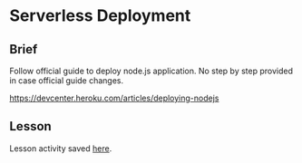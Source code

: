 # Serverless Deployment

## Brief

Follow official guide to deploy node.js application. No step by step provided in case official guide changes. 

https://devcenter.heroku.com/articles/deploying-nodejs

## Lesson

Lesson activity saved [here](https://github.com/janelsj/lesson-3.9-heroku).